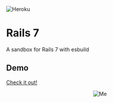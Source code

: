 
![Heroku](http://heroku-badge.herokuapp.com/?app=rails-7-esbuild)

# Rails 7

A sandbox for Rails 7 with esbuild

## Demo

[Check it out!](https://rails-7-esbuild.herokuapp.com/)

<p align="center">
  <img src="https://media.giphy.com/media/5h0piMX8ku0xj97W0t/giphy.gif" alt="Me"/>
</p>
